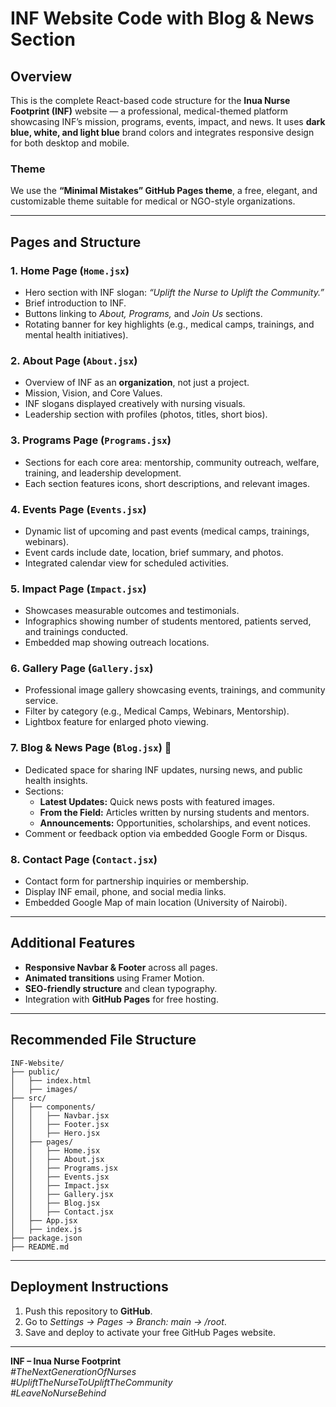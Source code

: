 # INF Website Code with Blog & News Section

## Overview
This is the complete React-based code structure for the **Inua Nurse Footprint (INF)** website — a professional, medical-themed platform showcasing INF’s mission, programs, events, impact, and news. It uses **dark blue, white, and light blue** brand colors and integrates responsive design for both desktop and mobile.

### Theme
We use the **“Minimal Mistakes” GitHub Pages theme**, a free, elegant, and customizable theme suitable for medical or NGO-style organizations.

---

## Pages and Structure

### 1. **Home Page (`Home.jsx`)**
- Hero section with INF slogan: *“Uplift the Nurse to Uplift the Community.”*
- Brief introduction to INF.
- Buttons linking to *About, Programs,* and *Join Us* sections.
- Rotating banner for key highlights (e.g., medical camps, trainings, and mental health initiatives).

### 2. **About Page (`About.jsx`)**
- Overview of INF as an **organization**, not just a project.
- Mission, Vision, and Core Values.
- INF slogans displayed creatively with nursing visuals.
- Leadership section with profiles (photos, titles, short bios).

### 3. **Programs Page (`Programs.jsx`)**
- Sections for each core area: mentorship, community outreach, welfare, training, and leadership development.
- Each section features icons, short descriptions, and relevant images.

### 4. **Events Page (`Events.jsx`)**
- Dynamic list of upcoming and past events (medical camps, trainings, webinars).
- Event cards include date, location, brief summary, and photos.
- Integrated calendar view for scheduled activities.

### 5. **Impact Page (`Impact.jsx`)**
- Showcases measurable outcomes and testimonials.
- Infographics showing number of students mentored, patients served, and trainings conducted.
- Embedded map showing outreach locations.

### 6. **Gallery Page (`Gallery.jsx`)**
- Professional image gallery showcasing events, trainings, and community service.
- Filter by category (e.g., Medical Camps, Webinars, Mentorship).
- Lightbox feature for enlarged photo viewing.

### 7. **Blog & News Page (`Blog.jsx`)** 📰
- Dedicated space for sharing INF updates, nursing news, and public health insights.
- Sections:
  - **Latest Updates:** Quick news posts with featured images.
  - **From the Field:** Articles written by nursing students and mentors.
  - **Announcements:** Opportunities, scholarships, and event notices.
- Comment or feedback option via embedded Google Form or Disqus.

### 8. **Contact Page (`Contact.jsx`)**
- Contact form for partnership inquiries or membership.
- Display INF email, phone, and social media links.
- Embedded Google Map of main location (University of Nairobi).

---

## Additional Features
- **Responsive Navbar & Footer** across all pages.
- **Animated transitions** using Framer Motion.
- **SEO-friendly structure** and clean typography.
- Integration with **GitHub Pages** for free hosting.

---

## Recommended File Structure
```
INF-Website/
├── public/
│   ├── index.html
│   ├── images/
├── src/
│   ├── components/
│   │   ├── Navbar.jsx
│   │   ├── Footer.jsx
│   │   ├── Hero.jsx
│   ├── pages/
│   │   ├── Home.jsx
│   │   ├── About.jsx
│   │   ├── Programs.jsx
│   │   ├── Events.jsx
│   │   ├── Impact.jsx
│   │   ├── Gallery.jsx
│   │   ├── Blog.jsx
│   │   ├── Contact.jsx
│   ├── App.jsx
│   ├── index.js
├── package.json
├── README.md
```

---

## Deployment Instructions
1. Push this repository to **GitHub**.
2. Go to *Settings → Pages → Branch: main → /root*.
3. Save and deploy to activate your free GitHub Pages website.

---

**INF – Inua Nurse Footprint**  
*#TheNextGenerationOfNurses*  
*#UpliftTheNurseToUpliftTheCommunity*  
*#LeaveNoNurseBehind*
